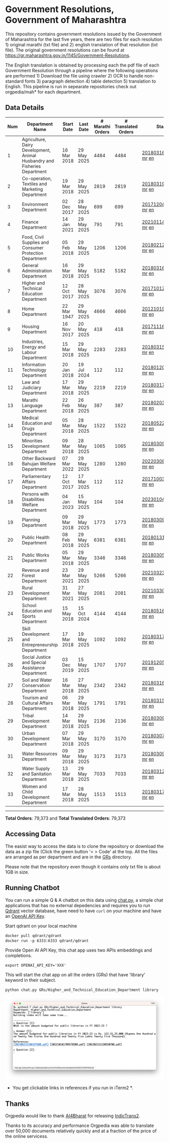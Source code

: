 # Government Resolutions, Government of Maharashtra

This repository contains government resolutions issued by the Government of Maharashtra for the last five years, there are two files for each resolution 1) original marathi (txt file) and 2) english translation of that resolution (txt file). The original government resolutions can be found at https://gr.maharashtra.gov.in/1145/Government-Resolutions.

The English translation is obtained by processing each the pdf file of each Government Resolution through a pipeline where the following operations are performed 1) Download the file using crawler 2) OCR to handle non-standard fonts 3) paragraph detection 4) table  detection 5) translation to English. This pipeline is run in sepearate repositories check out orgpedia/mah* for each department.


## Data Details

| Num | Department Name | Start Date | Last Date | # Marathi Orders | # Translated Orders | Starting Order | Last Order |
| --- | --------------- | ---------- | --------- | ---------------- | ------------------- | -------------- | ---------- |
| 1 | Agriculture, Dairy Development, Animal Husbandry and Fisheries Department | 16 Mar 2018 | 29 May 2025 | 4484 | 4484 | [201803161624182101.pdf](https://gr.maharashtra.gov.in/Site/Upload/Government%20Resolutions/English/201803161624182101.pdf) [mr](GRs/Agriculture,_Dairy_Development,_Animal_Husbandry_and_Fisheries_Department/201803161624182101.pdf.mr.txt) [en](GRs/Agriculture,_Dairy_Development,_Animal_Husbandry_and_Fisheries_Department/201803161624182101.pdf.en.txt) | [202505291741592301.pdf](https://gr.maharashtra.gov.in/Site/Upload/Government%20Resolutions/English/202505291741592301.pdf) [mr](GRs/Agriculture,_Dairy_Development,_Animal_Husbandry_and_Fisheries_Department/202505291741592301.pdf.mr.txt) [en](GRs/Agriculture,_Dairy_Development,_Animal_Husbandry_and_Fisheries_Department/202505291741592301.pdf.en.txt) |
| 2 | Co-operation, Textiles and Marketing Department | 19 Mar 2018 | 29 May 2025 | 2819 | 2819 | [201803191257576702.pdf](https://gr.maharashtra.gov.in/Site/Upload/Government%20Resolutions/English/201803191257576702.pdf) [mr](GRs/Co-operation,_Textiles_and_Marketing_Department/201803191257576702.pdf.mr.txt) [en](GRs/Co-operation,_Textiles_and_Marketing_Department/201803191257576702.pdf.en.txt) | [202505291736054502.pdf](https://gr.maharashtra.gov.in/Site/Upload/Government%20Resolutions/English/202505291736054502.pdf) [mr](GRs/Co-operation,_Textiles_and_Marketing_Department/202505291736054502.pdf.mr.txt) [en](GRs/Co-operation,_Textiles_and_Marketing_Department/202505291736054502.pdf.en.txt) |
| 3 | Environment Department | 02 Dec 2017 | 28 May 2025 | 699 | 699 | [201712041147216904.pdf](https://gr.maharashtra.gov.in/Site/Upload/Government%20Resolutions/English/201712041147216904.pdf) [mr](GRs/Environment_Department/201712041147216904.pdf.mr.txt) [en](GRs/Environment_Department/201712041147216904.pdf.en.txt) | [202505281733305804.pdf](https://gr.maharashtra.gov.in/Site/Upload/Government%20Resolutions/English/202505281733305804.pdf) [mr](GRs/Environment_Department/202505281733305804.pdf.mr.txt) [en](GRs/Environment_Department/202505281733305804.pdf.en.txt) |
| 4 | Finance Department | 14 Jan 2021 | 29 May 2025 | 791 | 791 | [202101141237329905.pdf](https://gr.maharashtra.gov.in/Site/Upload/Government%20Resolutions/English/202101141237329905.pdf) [mr](GRs/Finance_Department/202101141237329905.pdf.mr.txt) [en](GRs/Finance_Department/202101141237329905.pdf.en.txt) | [202505291716569805.pdf](https://gr.maharashtra.gov.in/Site/Upload/Government%20Resolutions/English/202505291716569805.pdf) [mr](GRs/Finance_Department/202505291716569805.pdf.mr.txt) [en](GRs/Finance_Department/202505291716569805.pdf.en.txt) |
| 5 | Food, Civil Supplies and Consumer Protection Department | 05 Feb 2018 | 29 May 2025 | 1206 | 1206 | [201802121244545806.pdf](https://gr.maharashtra.gov.in/Site/Upload/Government%20Resolutions/English/201802121244545806.pdf) [mr](GRs/Food,_Civil_Supplies_and_Consumer_Protection_Department/201802121244545806.pdf.mr.txt) [en](GRs/Food,_Civil_Supplies_and_Consumer_Protection_Department/201802121244545806.pdf.en.txt) | [202505291851210906.pdf](https://gr.maharashtra.gov.in/Site/Upload/Government%20Resolutions/English/202505291851210906.pdf) [mr](GRs/Food,_Civil_Supplies_and_Consumer_Protection_Department/202505291851210906.pdf.mr.txt) [en](GRs/Food,_Civil_Supplies_and_Consumer_Protection_Department/202505291851210906.pdf.en.txt) |
| 6 | General Administration Department | 16 Mar 2018 | 29 May 2025 | 5182 | 5182 | [201803161224022707.pdf](https://gr.maharashtra.gov.in/Site/Upload/Government%20Resolutions/English/201803161224022707.pdf) [mr](GRs/General_Administration_Department/201803161224022707.pdf.mr.txt) [en](GRs/General_Administration_Department/201803161224022707.pdf.en.txt) | [202505291759272207.pdf](https://gr.maharashtra.gov.in/Site/Upload/Government%20Resolutions/English/202505291759272207.pdf) [mr](GRs/General_Administration_Department/202505291759272207.pdf.mr.txt) [en](GRs/General_Administration_Department/202505291759272207.pdf.en.txt) |
| 7 | Higher and Technical Education Department | 12 Oct 2017 | 28 May 2025 | 3076 | 3076 | [201710121514029708.pdf](https://gr.maharashtra.gov.in/Site/Upload/Government%20Resolutions/English/201710121514029708.pdf) [mr](GRs/Higher_and_Technical_Education_Department/201710121514029708.pdf.mr.txt) [en](GRs/Higher_and_Technical_Education_Department/201710121514029708.pdf.en.txt) | [202505281620087408.pdf](https://gr.maharashtra.gov.in/Site/Upload/Government%20Resolutions/English/202505281620087408.pdf) [mr](GRs/Higher_and_Technical_Education_Department/202505281620087408.pdf.mr.txt) [en](GRs/Higher_and_Technical_Education_Department/202505281620087408.pdf.en.txt) |
| 8 | Home Department | 22 Mar 1947 | 29 May 2025 | 4666 | 4666 | [201210191648552129.pdf](https://gr.maharashtra.gov.in/Site/Upload/Government%20Resolutions/English/201210191648552129.pdf) [mr](GRs/Home_Department/201210191648552129.pdf.mr.txt) [en](GRs/Home_Department/201210191648552129.pdf.en.txt) | [202505291727004429.pdf](https://gr.maharashtra.gov.in/Site/Upload/Government%20Resolutions/English/202505291727004429.pdf) [mr](GRs/Home_Department/202505291727004429.pdf.mr.txt) [en](GRs/Home_Department/202505291727004429.pdf.en.txt) |
| 9 | Housing Department | 16 Nov 2017 | 20 May 2025 | 418 | 418 | [201711161447076609.pdf](https://gr.maharashtra.gov.in/Site/Upload/Government%20Resolutions/English/201711161447076609.pdf) [mr](GRs/Housing_Department/201711161447076609.pdf.mr.txt) [en](GRs/Housing_Department/201711161447076609.pdf.en.txt) | [202505201159345309.pdf](https://gr.maharashtra.gov.in/Site/Upload/Government%20Resolutions/English/202505201159345309.pdf) [mr](GRs/Housing_Department/202505201159345309.pdf.mr.txt) [en](GRs/Housing_Department/202505201159345309.pdf.en.txt) |
| 10 | Industries, Energy and Labour Department | 15 Mar 2018 | 29 May 2025 | 2283 | 2283 | [201803151204055010.pdf](https://gr.maharashtra.gov.in/Site/Upload/Government%20Resolutions/English/201803151204055010.pdf) [mr](GRs/Industries,_Energy_and_Labour_Department/201803151204055010.pdf.mr.txt) [en](GRs/Industries,_Energy_and_Labour_Department/201803151204055010.pdf.en.txt) | [202505291712435610.pdf](https://gr.maharashtra.gov.in/Site/Upload/Government%20Resolutions/English/202505291712435610.pdf) [mr](GRs/Industries,_Energy_and_Labour_Department/202505291712435610.pdf.mr.txt) [en](GRs/Industries,_Energy_and_Labour_Department/202505291712435610.pdf.en.txt) |
| 11 | Information Technology Department | 20 Jan 2018 | 19 Jul 2024 | 112 | 112 | [201801201843024511.pdf](https://gr.maharashtra.gov.in/Site/Upload/Government%20Resolutions/English/201801201843024511.pdf) [mr](GRs/Information_Technology_Department/201801201843024511.pdf.mr.txt) [en](GRs/Information_Technology_Department/201801201843024511.pdf.en.txt) | [202407191742379111.pdf](https://gr.maharashtra.gov.in/Site/Upload/Government%20Resolutions/English/202407191742379111.pdf) [mr](GRs/Information_Technology_Department/202407191742379111.pdf.mr.txt) [en](GRs/Information_Technology_Department/202407191742379111.pdf.en.txt) |
| 12 | Law and Judiciary Department | 17 Mar 2018 | 29 May 2025 | 2219 | 2219 | [201803171129290212.pdf](https://gr.maharashtra.gov.in/Site/Upload/Government%20Resolutions/English/201803171129290212.pdf) [mr](GRs/Law_and_Judiciary_Department/201803171129290212.pdf.mr.txt) [en](GRs/Law_and_Judiciary_Department/201803171129290212.pdf.en.txt) | [202505291745135612.pdf](https://gr.maharashtra.gov.in/Site/Upload/Government%20Resolutions/English/202505291745135612.pdf) [mr](GRs/Law_and_Judiciary_Department/202505291745135612.pdf.mr.txt) [en](GRs/Law_and_Judiciary_Department/202505291745135612.pdf.en.txt) |
| 13 | Marathi Language Department | 22 Feb 2018 | 26 May 2025 | 387 | 387 | [201802031549154233.pdf](https://gr.maharashtra.gov.in/Site/Upload/Government%20Resolutions/English/201802031549154233.pdf) [mr](GRs/Marathi_Language_Department/201802031549154233.pdf.mr.txt) [en](GRs/Marathi_Language_Department/201802031549154233.pdf.en.txt) | [202505261312427133.pdf](https://gr.maharashtra.gov.in/Site/Upload/Government%20Resolutions/English/202505261312427133.pdf) [mr](GRs/Marathi_Language_Department/202505261312427133.pdf.mr.txt) [en](GRs/Marathi_Language_Department/202505261312427133.pdf.en.txt) |
| 14 | Medical Education and Drugs Department | 05 Mar 2018 | 28 May 2025 | 1522 | 1522 | [201805221424292513.pdf](https://gr.maharashtra.gov.in/Site/Upload/Government%20Resolutions/English/201805221424292513.pdf) [mr](GRs/Medical_Education_and_Drugs_Department/201805221424292513.pdf.mr.txt) [en](GRs/Medical_Education_and_Drugs_Department/201805221424292513.pdf.en.txt) | [202505281753526913.pdf](https://gr.maharashtra.gov.in/Site/Upload/Government%20Resolutions/English/202505281753526913.pdf) [mr](GRs/Medical_Education_and_Drugs_Department/202505281753526913.pdf.mr.txt) [en](GRs/Medical_Education_and_Drugs_Department/202505281753526913.pdf.en.txt) |
| 15 | Minorities Development Department | 09 Mar 2018 | 28 May 2025 | 1065 | 1065 | [201803091218355314.pdf](https://gr.maharashtra.gov.in/Site/Upload/Government%20Resolutions/English/201803091218355314.pdf) [mr](GRs/Minorities_Development_Department/201803091218355314.pdf.mr.txt) [en](GRs/Minorities_Development_Department/201803091218355314.pdf.en.txt) | [202505281229412514.pdf](https://gr.maharashtra.gov.in/Site/Upload/Government%20Resolutions/English/202505281229412514.pdf) [mr](GRs/Minorities_Development_Department/202505281229412514.pdf.mr.txt) [en](GRs/Minorities_Development_Department/202505281229412514.pdf.en.txt) |
| 16 | Other Backward Bahujan Welfare Department | 07 Mar 2022 | 29 May 2025 | 1280 | 1280 | [202203081752439334.pdf](https://gr.maharashtra.gov.in/Site/Upload/Government%20Resolutions/English/202203081752439334.pdf) [mr](GRs/Other_Backward_Bahujan_Welfare_Department/202203081752439334.pdf.mr.txt) [en](GRs/Other_Backward_Bahujan_Welfare_Department/202203081752439334.pdf.en.txt) | [202505291856084834.pdf](https://gr.maharashtra.gov.in/Site/Upload/Government%20Resolutions/English/202505291856084834.pdf) [mr](GRs/Other_Backward_Bahujan_Welfare_Department/202505291856084834.pdf.mr.txt) [en](GRs/Other_Backward_Bahujan_Welfare_Department/202505291856084834.pdf.en.txt) |
| 17 | Parliamentary Affairs Department | 12 Oct 2017 | 17 Mar 2025 | 112 | 112 | [201710031642378615.pdf](https://gr.maharashtra.gov.in/Site/Upload/Government%20Resolutions/English/201710031642378615.pdf) [mr](GRs/Parliamentary_Affairs_Department/201710031642378615.pdf.mr.txt) [en](GRs/Parliamentary_Affairs_Department/201710031642378615.pdf.en.txt) | [202503171104518215.pdf](https://gr.maharashtra.gov.in/Site/Upload/Government%20Resolutions/English/202503171104518215.pdf) [mr](GRs/Parliamentary_Affairs_Department/202503171104518215.pdf.mr.txt) [en](GRs/Parliamentary_Affairs_Department/202503171104518215.pdf.en.txt) |
| 18 | Persons with Disabilities Welfare Department | 04 Jan 2023 | 15 May 2025 | 104 | 104 | [202301041906309635.pdf](https://gr.maharashtra.gov.in/Site/Upload/Government%20Resolutions/English/202301041906309635.pdf) [mr](GRs/Persons_with_Disabilities_Welfare_Department/202301041906309635.pdf.mr.txt) [en](GRs/Persons_with_Disabilities_Welfare_Department/202301041906309635.pdf.en.txt) | [202505151243498535.pdf](https://gr.maharashtra.gov.in/Site/Upload/Government%20Resolutions/English/202505151243498535.pdf) [mr](GRs/Persons_with_Disabilities_Welfare_Department/202505151243498535.pdf.mr.txt) [en](GRs/Persons_with_Disabilities_Welfare_Department/202505151243498535.pdf.en.txt) |
| 19 | Planning Department | 09 Mar 2018 | 29 May 2025 | 1773 | 1773 | [201803091441032716.pdf](https://gr.maharashtra.gov.in/Site/Upload/Government%20Resolutions/English/201803091441032716.pdf) [mr](GRs/Planning_Department/201803091441032716.pdf.mr.txt) [en](GRs/Planning_Department/201803091441032716.pdf.en.txt) | [202505291754197916.pdf](https://gr.maharashtra.gov.in/Site/Upload/Government%20Resolutions/English/202505291754197916....pdf) [mr](GRs/Planning_Department/202505291754197916.pdf.mr.txt) [en](GRs/Planning_Department/202505291754197916.pdf.en.txt) |
| 20 | Public Health Department | 08 Feb 2018 | 29 May 2025 | 6381 | 6381 | [201801311722275417.pdf](https://gr.maharashtra.gov.in/Site/Upload/Government%20Resolutions/English/201801311722275417.pdf) [mr](GRs/Public_Health_Department/201801311722275417.pdf.mr.txt) [en](GRs/Public_Health_Department/201801311722275417.pdf.en.txt) | [202505291718541617.pdf](https://gr.maharashtra.gov.in/Site/Upload/Government%20Resolutions/English/202505291718541617.pdf) [mr](GRs/Public_Health_Department/202505291718541617.pdf.mr.txt) [en](GRs/Public_Health_Department/202505291718541617.pdf.en.txt) |
| 21 | Public Works Department | 05 Mar 2018 | 29 May 2025 | 3346 | 3346 | [201803051515468118.pdf](https://gr.maharashtra.gov.in/Site/Upload/Government%20Resolutions/English/201803051515468118.pdf) [mr](GRs/Public_Works_Department/201803051515468118.pdf.mr.txt) [en](GRs/Public_Works_Department/201803051515468118.pdf.en.txt) | [202505291538413718.pdf](https://gr.maharashtra.gov.in/Site/Upload/Government%20Resolutions/English/202505291538413718.pdf) [mr](GRs/Public_Works_Department/202505291538413718.pdf.mr.txt) [en](GRs/Public_Works_Department/202505291538413718.pdf.en.txt) |
| 22 | Revenue and Forest Department | 23 Mar 2021 | 29 May 2025 | 5266 | 5266 | [202103231328393119.pdf](https://gr.maharashtra.gov.in/Site/Upload/Government%20Resolutions/English/202103231328393119.pdf) [mr](GRs/Revenue_and_Forest_Department/202103231328393119.pdf.mr.txt) [en](GRs/Revenue_and_Forest_Department/202103231328393119.pdf.en.txt) | [202505291709298019.pdf](https://gr.maharashtra.gov.in/Site/Upload/Government%20Resolutions/English/202505291709298019.pdf) [mr](GRs/Revenue_and_Forest_Department/202505291709298019.pdf.mr.txt) [en](GRs/Revenue_and_Forest_Department/202505291709298019.pdf.en.txt) |
| 23 | Rural Development Department | 31 Mar 2021 | 27 May 2025 | 2081 | 2081 | [202103301021181120.pdf](https://gr.maharashtra.gov.in/Site/Upload/Government%20Resolutions/English/202103301021181120.pdf) [mr](GRs/Rural_Development_Department/202103301021181120.pdf.mr.txt) [en](GRs/Rural_Development_Department/202103301021181120.pdf.en.txt) | [202505231302095020.pdf](https://gr.maharashtra.gov.in/Site/Upload/Government%20Resolutions/English/202505231302095020.pdf) [mr](GRs/Rural_Development_Department/202505231302095020.pdf.mr.txt) [en](GRs/Rural_Development_Department/202505231302095020.pdf.en.txt) |
| 24 | School Education and Sports Department | 15 May 2018 | 15 Oct 2024 | 4144 | 4144 | [201805161114241221.pdf](https://gr.maharashtra.gov.in/Site/Upload/Government%20Resolutions/English/201805161114241221.pdf) [mr](GRs/School_Education_and_Sports_Department/201805161114241221.pdf.mr.txt) [en](GRs/School_Education_and_Sports_Department/201805161114241221.pdf.en.txt) | [202410152127537021.pdf](https://gr.maharashtra.gov.in/Site/Upload/Government%20Resolutions/English/202410152127537021.pdf) [mr](GRs/School_Education_and_Sports_Department/202410152127537021.pdf.mr.txt) [en](GRs/School_Education_and_Sports_Department/202410152127537021.pdf.en.txt) |
| 25 | Skill Development and Entrepreneurship Department | 17 Mar 2018 | 19 May 2025 | 1092 | 1092 | [201803171322099003.pdf](https://gr.maharashtra.gov.in/Site/Upload/Government%20Resolutions/English/201803171322099003.pdf) [mr](GRs/Skill_Development_and_Entrepreneurship_Department/201803171322099003.pdf.mr.txt) [en](GRs/Skill_Development_and_Entrepreneurship_Department/201803171322099003.pdf.en.txt) | [202505191510193203.pdf](https://gr.maharashtra.gov.in/Site/Upload/Government%20Resolutions/English/202505191510193203.pdf) [mr](GRs/Skill_Development_and_Entrepreneurship_Department/202505191510193203.pdf.mr.txt) [en](GRs/Skill_Development_and_Entrepreneurship_Department/202505191510193203.pdf.en.txt) |
| 26 | Social Justice and Special Assistance Department | 03 Dec 2019 | 15 May 2025 | 1707 | 1707 | [201912051107011622.pdf](https://gr.maharashtra.gov.in/Site/Upload/Government%20Resolutions/English/201912051107011622.pdf) [mr](GRs/Social_Justice_and_Special_Assistance_Department/201912051107011622.pdf.mr.txt) [en](GRs/Social_Justice_and_Special_Assistance_Department/201912051107011622.pdf.en.txt) | [202505151500139022.pdf](https://gr.maharashtra.gov.in/Site/Upload/Government%20Resolutions/English/202505151500139022.pdf) [mr](GRs/Social_Justice_and_Special_Assistance_Department/202505151500139022.pdf.mr.txt) [en](GRs/Social_Justice_and_Special_Assistance_Department/202505151500139022.pdf.en.txt) |
| 27 | Soil and Water Conservation Department | 16 Mar 2018 | 27 May 2025 | 2342 | 2342 | [201803161247582426.pdf](https://gr.maharashtra.gov.in/Site/Upload/Government%20Resolutions/English/201803161247582426.pdf) [mr](GRs/Soil_and_Water_Conservation_Department/201803161247582426.pdf.mr.txt) [en](GRs/Soil_and_Water_Conservation_Department/201803161247582426.pdf.en.txt) | [202505271506383926.pdf](https://gr.maharashtra.gov.in/Site/Upload/Government%20Resolutions/English/202505271506383926.pdf) [mr](GRs/Soil_and_Water_Conservation_Department/202505271506383926.pdf.mr.txt) [en](GRs/Soil_and_Water_Conservation_Department/202505271506383926.pdf.en.txt) |
| 28 | Tourism and Cultural Affairs Department | 06 Mar 2018 | 29 May 2025 | 1791 | 1791 | [201803151055091823.pdf](https://gr.maharashtra.gov.in/Site/Upload/Government%20Resolutions/English/201803151055091823.pdf) [mr](GRs/Tourism_and_Cultural_Affairs_Department/201803151055091823.pdf.mr.txt) [en](GRs/Tourism_and_Cultural_Affairs_Department/201803151055091823.pdf.en.txt) | [202505291808250423.pdf](https://gr.maharashtra.gov.in/Site/Upload/Government%20Resolutions/English/202505291808250423.pdf) [mr](GRs/Tourism_and_Cultural_Affairs_Department/202505291808250423.pdf.mr.txt) [en](GRs/Tourism_and_Cultural_Affairs_Department/202505291808250423.pdf.en.txt) |
| 29 | Tribal Development Department | 14 Mar 2018 | 29 May 2025 | 2136 | 2136 | [201803091105184924.pdf](https://gr.maharashtra.gov.in/Site/Upload/Government%20Resolutions/English/201803091105184924.pdf) [mr](GRs/Tribal_Development_Department/201803091105184924.pdf.mr.txt) [en](GRs/Tribal_Development_Department/201803091105184924.pdf.en.txt) | [202505291510366424.pdf](https://gr.maharashtra.gov.in/Site/Upload/Government%20Resolutions/English/202505291510366424.pdf) [mr](GRs/Tribal_Development_Department/202505291510366424.pdf.mr.txt) [en](GRs/Tribal_Development_Department/202505291510366424.pdf.en.txt) |
| 30 | Urban Development Department | 07 Mar 2018 | 29 May 2025 | 3170 | 3170 | [201803071203178325.pdf](https://gr.maharashtra.gov.in/Site/Upload/Government%20Resolutions/English/201803071203178325.pdf) [mr](GRs/Urban_Development_Department/201803071203178325.pdf.mr.txt) [en](GRs/Urban_Development_Department/201803071203178325.pdf.en.txt) | [202505291705496125.pdf](https://gr.maharashtra.gov.in/Site/Upload/Government%20Resolutions/English/202505291705496125.pdf) [mr](GRs/Urban_Development_Department/202505291705496125.pdf.mr.txt) [en](GRs/Urban_Development_Department/202505291705496125.pdf.en.txt) |
| 31 | Water Resources Department | 09 Mar 2018 | 29 May 2025 | 3173 | 3173 | [201803091034435527.pdf](https://gr.maharashtra.gov.in/Site/Upload/Government%20Resolutions/English/201803091034435527.pdf) [mr](GRs/Water_Resources_Department/201803091034435527.pdf.mr.txt) [en](GRs/Water_Resources_Department/201803091034435527.pdf.en.txt) | [202505291447413627.pdf](https://gr.maharashtra.gov.in/Site/Upload/Government%20Resolutions/English/202505291447413627.pdf) [mr](GRs/Water_Resources_Department/202505291447413627.pdf.mr.txt) [en](GRs/Water_Resources_Department/202505291447413627.pdf.en.txt) |
| 32 | Water Supply and Sanitation Department | 13 Mar 2018 | 29 May 2025 | 7033 | 7033 | [201803121414108428.pdf](https://gr.maharashtra.gov.in/Site/Upload/Government%20Resolutions/English/201803121414108428.pdf) [mr](GRs/Water_Supply_and_Sanitation_Department/201803121414108428.pdf.mr.txt) [en](GRs/Water_Supply_and_Sanitation_Department/201803121414108428.pdf.en.txt) | [202505291347117728.pdf](https://gr.maharashtra.gov.in/Site/Upload/Government%20Resolutions/English/202505291347117728.pdf) [mr](GRs/Water_Supply_and_Sanitation_Department/202505291347117728.pdf.mr.txt) [en](GRs/Water_Supply_and_Sanitation_Department/202505291347117728.pdf.en.txt) |
| 33 | Women and Child Development Department | 17 Mar 2018 | 28 May 2025 | 1513 | 1513 | [201803171539444330.pdf](https://gr.maharashtra.gov.in/Site/Upload/Government%20Resolutions/English/201803171539444330.pdf) [mr](GRs/Women_and_Child_Development_Department/201803171539444330.pdf.mr.txt) [en](GRs/Women_and_Child_Development_Department/201803171539444330.pdf.en.txt) | [202505281847229930.pdf](https://gr.maharashtra.gov.in/Site/Upload/Government%20Resolutions/English/202505281847229930.pdf) [mr](GRs/Women_and_Child_Development_Department/202505281847229930.pdf.mr.txt) [en](GRs/Women_and_Child_Development_Department/202505281847229930.pdf.en.txt) |
----------------------------------------------------------------------------------------------------

**Total Orders**: 79,373 and **Total Translated Orders**: 79,373
## Accessing Data

The easist way to access the data is to clone the repository or download the data as a zip file (Click the green button '< > Code' at the top. All the files are arranged as per department and are in the [GRs](GRs) directory.

Please note that the repository even though it contains only txt file is about 1GB in size.

## Running Chatbot

You can run a simple Q & A chatbot on this data using [chat.py](chat.py), a simple chat applications that has no external depedencies and requires you to run [Qdrant](https://qdrant.tech/) vector database, have need to have `curl` on your machine and have an [OpenAI API Key](https://help.openai.com/en/articles/4936850-where-do-i-find-my-secret-api-key).

Start qdrant on your local machine
```shell
docker pull qdrant/qdrant
docker run -p 6333:6333 qdrant/qdrant
```

Provide Open AI API Key, this chat app uses two APIs embeddings and completions.
```shell
export OPENAI_API_KEY='XXX'
```

This will start the chat app on all the orders (GRs) that have 'library' keyword in their subject.

```shell
python chat.py GRs/Higher_and_Technical_Education_Department library
```

![screenshot of running chat.py](screenshot.png)

* You get clickable links in references if you run in iTerm2 *.

## Thanks

Orgpedia would like to thank [AI4Bharat](https://ai4bharat.iitm.ac.in/) for releasing [IndicTrans2](https://github.com/AI4Bharat/IndicTrans2).

Thanks to its accuracy and performance Orgpedia was able to translate over 50,000 documents relatively quickly and at a fraction of the price of the online servicess.

